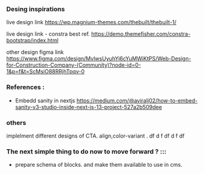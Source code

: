 ### Desing inspirations

live design link
https://wp.magnium-themes.com/thebuilt/thebuilt-1/

live design link - constra best ref.
https://demo.themefisher.com/constra-bootstrap/index.html

other design figma link
https://www.figma.com/design/MvlwsUyuhYi6cYuMWiKtPS/Web-Design-for-Construction-Company-(Community)?node-id=0-1&p=f&t=ScMsiO88RRjhTpqv-0

### References :

- Embedd sanity in nextjs
  https://medium.com/@aviralj02/how-to-embed-sanity-v3-studio-inside-next-js-13-project-527a2b509dee

### others

implelment different designs of CTA. align,color-variant .
df
d
f
df
d
f
df

### The next simple thing to do now to move forward ? :::

- prepare schema of blocks. and make them available to use in cms.
